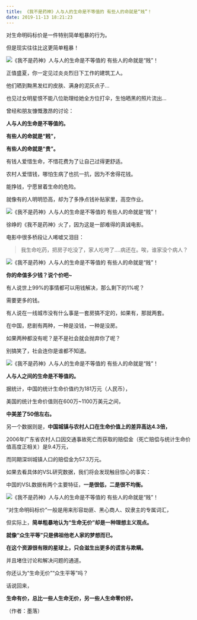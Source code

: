 ```yaml
---
title: 《我不是药神》人与人的生命是不等值的 有些人的命就是“贱”！
date: 2019-11-13 18:21:23
---
```


 对生命明码标价是一件特别简单粗暴的行为。

 但是现实往往比这更简单粗暴！

![《我不是药神》人与人的生命是不等值的 有些人的命就是“贱”！](http://p1.pstatp.com/large/pgc-image/1531722014074668994336d)
 


 正值盛夏，你一定见过炎炎烈日下工作的建筑工人。

 他们晒到黝黑发红的皮肤、满身的泥灰点子...

 也见过女明星恨不能八位助理给她全方位打伞，生怕晒黑的照片流出...

 曾经和朋友慷慨激昂的讨论：

 **人与人的生命是不等值的。**

 **有些人的命就是“贱”，**

 **有些人的命就是“贵”。**

 有钱人爱惜生命，不惜花费为了让自己过得更舒适。

 农村人爱惜钱，哪怕生病了也抗一抗，因为不舍得花钱。

 能挣钱，宁愿冒着生命的危险。

 就像有的人明明恐高，却为了多挣点钱补贴家里，高空作业。

![《我不是药神》人与人的生命是不等值的 有些人的命就是“贱”！](http://p1.pstatp.com/large/pgc-image/1531722014186d42636b275)
 


 徐峥的《我不是药神》火了，因为这是一部难得的真诚电影。

 电影中很多桥段让人唏嘘又泪目：

> 我生命吃药，把房子吃没了，家人吃垮了....病还在。唉，谁家没个病人？

![《我不是药神》人与人的生命是不等值的 有些人的命就是“贱”！](http://p1.pstatp.com/large/pgc-image/15317220141614a69fb439c)
 


 **你的命值多少钱？说个价吧~**

 有人说世上99%的事情都可以用钱解决，那么剩下的1%呢？

 需要更多的钱。

 有人说在一线城市没有什么事是一套房搞不定的，如果有，那就两套。

 在中国，悲剧有两种，一种是没钱，一种是没房。

 如果两种都没有呢？是不是社会就会抛弃你了呢？

 别搞笑了，社会连你是谁都不知道。

![《我不是药神》人与人的生命是不等值的 有些人的命就是“贱”！](http://p1.pstatp.com/large/pgc-image/1531722014253a1c786957f)
 


 **人与人之间的生命是不等值的。**

 据统计，中国的统计生命价值约为181万元（人民币），

 美国的统计生命价值则在600万~1100万美元之间，

 **中美差了50倍左右。**

 另一个数据则是，**中国城镇与农村人口在生命价值上的差异高达4.3倍，**

 2006年广东省农村人口因交通事故死亡而获取的赔偿金（死亡赔偿与统计生命价值高度正相关）是9.4万元，

 而同期深圳城镇人口的赔偿金为57.3万元。

 如果去看具体的VSL研究数据，我们将会发现触目惊心的事实：

 中国的VSL数据有两个主要特征，**一是很低，二是很不均衡。**

![《我不是药神》人与人的生命是不等值的 有些人的命就是“贱”！](http://p1.pstatp.com/large/pgc-image/15317220141473ac72e70f5)
 


 “对生命明码标价”一般是用来形容劫匪、黑心商人、奴隶主的专属词汇，

 但实际上，**简单粗暴地认为“生命无价”却是一种理想主义观点。**

 **就像“众生平等”只是佛祖他老人家的梦想而已。**

 **在这个资源很有限的星球上，只会滋生出更多的谎言与欺瞒。**

 并且堵住讨论和解决问题的通道。

 你还认为“生命无价”“众生平等”吗？

 话说回来，

 **生命有价，总比一些人生命无价，另一些人生命零价好。**

 （作者：墨落）
